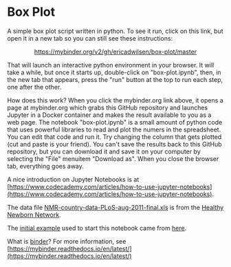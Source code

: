 # Box Plot
A simple box plot script written in python.  To see it run, click on this link, but open it in a new tab so you can still see these instructions: 

<p align="center">  
<a href="https://mybinder.org/v2/gh/ericadwilsen/box-plot/master">https://mybinder.org/v2/gh/ericadwilsen/box-plot/master</a>
</p>

That will launch an interactive python environment in your browser.  It will take a while, but once it starts up, double-click on "box-plot.ipynb", then, in the new tab that appears, press the "run" button at the top to run each step, one after the other.

How does this work?  When you click the mybinder.org link above, it opens a page at mybinder.org which grabs this GitHub repository and launches Jupyter in a Docker container and makes the result available to you as a web page.  The notebook "box-plot.ipynb" is a small amount of python code that uses powerful libraries to read and plot the numers in the spreadsheet.  You can edit that code and run it.  Try changing the column that gets plotted (cut and paste is your friend).  You can't save the results back to this GitHub repository, but you can download it and save it on your computer by selecting the "File" menuitem "Download as".  When you close the browser tab, everything goes away.

A nice introduction on Jupyter Notebooks is at [https://www.codecademy.com/articles/how-to-use-jupyter-notebooks](https://www.codecademy.com/articles/how-to-use-jupyter-notebooks).

The data file [NMR-country-data-PLoS-aug-2011-final.xls](https://www.healthynewbornnetwork.org/resource/neonatal-mortality-rate-country-data-excel-spreadsheet/) is from the [Healthy Newborn Network](https://www.healthynewbornnetwork.org/).

The [initial example](https://mybinder.org/v2/gh/plotly/plotly.py/doc-prod?filepath=doc%2Fpython/box-plots.md) used to start this notebook came from [here](https://github.com/plotly/plotly.py/tree/d66e7719a639e8080be4c93215e22c17e2e9cc4a).

What is [binder](https://mybinder.org/)? For more information, see [https://mybinder.readthedocs.io/en/latest/](https://mybinder.readthedocs.io/en/latest/)
